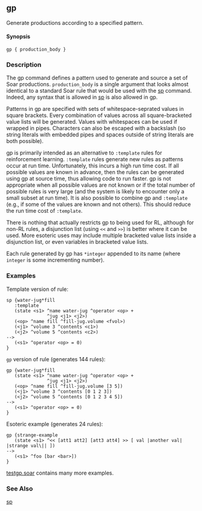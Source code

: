 ## gp

Generate productions according to a specified pattern.

#### Synopsis

```
gp { production_body }
```

### Description

The gp command defines a pattern used to generate and source a set of Soar productions. `production_body` is a single argument that looks almost identical to a standard Soar rule that would be used with the [sp](cmd_sp) command. Indeed, any syntax that is allowed in [sp](cmd_sp) is also allowed in gp.

Patterns in gp are specified with sets of whitespace-seprated values in square brackets. Every combination of values across all square-bracketed value lists will be generated. Values with whitespaces can be used if wrapped in pipes. Characters can also be escaped with a backslash (so string literals with embedded pipes and spaces outside of string literals are both possible).

gp is primarily intended as an alternative to `:template` rules for reinforcement learning. `:template` rules generate new rules as patterns occur at run time. Unfortunately, this incurs a high run time cost. If all possible values are known in advance, then the rules can be generated using gp at source time, thus allowing code to run faster. gp is not appropriate when all possible values are not known or if the total number of possible rules is very large (and the
system is likely to encounter only a small subset at run time). It is also possible to combine gp and `:template` (e.g., if some of the values are known and not others). This should reduce the run time cost of `:template`.

There is nothing that actually restricts gp to being used for RL, although for non-RL rules, a disjunction list (using `<<` and `>>`) is better where it can be used. More esoteric uses may include multiple bracketed value lists inside a disjunction list, or even variables in bracketed value lists.

Each rule generated by gp has `*integer` appended to its name (where `integer` is some incrementing number).

### Examples

Template version of rule:

```
sp {water-jug*fill
   :template
   (state <s1> ^name water-jug ^operator <op> +
               ^jug <j1> <j2>)
   (<op> ^name fill ^fill-jug.volume <fvol>)
   (<j1> ^volume 3 ^contents <c1>)
   (<j2> ^volume 5 ^contents <c2>)
-->
   (<s1> ^operator <op> = 0)
}
```

`gp` version of rule (generates 144 rules):

```
gp {water-jug*fill
   (state <s1> ^name water-jug ^operator <op> +
               ^jug <j1> <j2>)
   (<op> ^name fill ^fill-jug.volume [3 5])
   (<j1> ^volume 3 ^contents [0 1 2 3])
   (<j2> ^volume 5 ^contents [0 1 2 3 4 5])
-->
   (<s1> ^operator <op> = 0)
}
```

Esoteric example (generates 24 rules):

```
gp {strange-example
   (state <s1> ^<< [att1 att2] [att3 att4] >> [ val |another val| |strange val\|| ])
-->
   (<s1> ^foo [bar <bar>])
}
```

[testgp.soar](http://code.google.com/p/soar/source/browse/trunk/SoarSuite/Core/Tests/Agents/testgp.soar) contains many more examples.

### See Also

[sp](cmd_sp)
